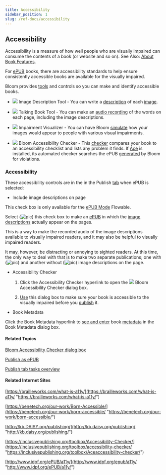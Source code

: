 ```yaml
---
title: Accessibility
sidebar_position: 1
slug: /ref-docs/accessibility
---
```


## Accessibility

Accessibility is a measure of how well people who are visually impaired can consume the contents of a book (or website and so on). See Also: [About Book Features](Features.md).

For [ePUB](../../Concepts/EPUB.md) books, there are accessibility standards to help ensure consistently accessible books are available for the visually impaired.

Bloom provides [tools](../../Concepts/Tool_Box.md) and controls so you can make and identify accessible books.

-   ![](/ref-docs-assets/images/Tasks/Edit_tasks/Image_Description_Tool/ImageDescriptionTool_Blue.png) Image Description Tool - You can write a [description](../Edit_tasks/Image_Description_Tool/Image_Description_Tool_overview.md) of each [image](../../Concepts/Picture.md).
    
-   ![](/ref-docs-assets/images/Tasks/Edit_tasks/Record_Audio/TalkingBookToolIcon.png) Talking Book Tool - You can make an [audio recording](../Edit_tasks/Record_Audio/Talking_Book_Tool_overview.md) of the words on each page, including the image descriptions.
    
-   ![](/ref-docs-assets/images/Tasks/Edit_tasks/Impairment_Visualizer/ImpairmentVisualizerBlueIcon.png) Impairment Visualizer - You can have Bloom [simulate](../Edit_tasks/Impairment_Visualizer/Impairment_Visualizer_overview.md) how your images would appear to people with various visual impairments.
    
-   ![](/ref-docs-assets/images/BloomIcon_red.gif) Bloom Accessibility Checker - This [checker](../../User_Interface/Dialog_boxes/Bloom_Accessibility_Checker_dialog_box.md) compares your book to an accessibility checklist and lists any problem it finds. If [Ace](../../Concepts/Simply_Reading.md) is installed, its automated checker searches the ePUB [generated](Make_an_ePUB_book_overview.md) by Bloom for violations.
    

### Accessibility 

These accessibility controls are in the in the Publish [tab](Publish_tasks_overview.md) when ePUB is selected:

-   Include image descriptions on page
    

This check box is only available for the [ePUB Mode](../../Concepts/EPUB.md) Flowable.

Select (![pic](/ref-docs-assets/images/Tasks/Publish_tasks/SelectedCheckBoxGreen.png)) this check box to make an [ePUB](../../Concepts/EPUB.md) in which the [image descriptions](../Edit_tasks/Image_Description_Tool/Image_Description_Tool_overview.md) actually appear on the pages.

This is a way to make the recorded audio of the image descriptions available to visually impaired readers, and it may also be helpful to visually impaired readers.

It may, however, be distracting or annoying to sighted readers. At this time, the only way to deal with that is to make two separate publications; one with (![pic](/ref-docs-assets/images/Tasks/Publish_tasks/SelectedCheckBoxGreen.png)) and another without (![pic](/ref-docs-assets/images/Tasks/Publish_tasks/ClearedCheckBoxGreen.png)) image descriptions on the page.

-   Accessibility Checker
    
    1.  Click the Accessibility Checker hyperlink to open the ![](/ref-docs-assets/images/BloomIcon_red.gif) Bloom Accessibility Checker dialog box.
        
    2.  [Use](Use_Bloom_Accessibility_Checker_dialog_box.md) this dialog box to make sure your book is accessible to the visually impaired before you [publish](Digital_publishing_options.md) it.
        
-   Book Metadata
    

Click the Book Metadata hyperlink to [see and enter](Use_the_Book_Metadata_dialog_box.md) book [metadata](../../Concepts/Metadata_in_Bloom.md) in the Book Metadata dialog box.

#### Related Topics

[Bloom Accessibility Checker dialog box](../../User_Interface/Dialog_boxes/Bloom_Accessibility_Checker_dialog_box.md)

[Publish as ePUB](Make_an_ePUB_book_overview.md)

[Publish tab tasks overview](Publish_tasks_overview.md)

#### Related Internet Sites

[https://brailleworks.com/what-is-a11y/](https://brailleworks.com/what-is-a11y/ "https://brailleworks.com/what-is-a11y/")

[https://benetech.org/our-work/Born-Accessible/](https://benetech.org/our-work/born-accessible/ "https://benetech.org/our-work/born-accessible/")

[http://kb.DAISY.org/publishing/](http://kb.daisy.org/publishing/ "http://kb.daisy.org/publishing/")

[https://inclusivepublishing.org/toolbox/Accessibility-Checker/](https://inclusivepublishing.org/toolbox/accessibility-checker/ "https://inclusivepublishing.org/toolbox/Aceaccessibility-checker/")

[http://www.idpf.org/ePUB/a11y/](http://www.idpf.org/epub/a11y/ "http://www.idpf.org/ePUB/a11y/")